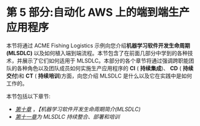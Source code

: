 

# 第 5 部分:自动化 AWS 上的端到端生产应用程序

本节将通过 ACME Fishing Logistics 示例向您介绍**机器学习软件开发生命周期(MLSDLC)** 以及如何植入端到端流程。本节包含了在前面几部分中学到的各种技术，并展示了它们如何适用于 MLSDLC。本部分的各个章节将通过强调跨职能团队的各种角色以及团队成员如何实施生产应用程序的 **CI** ( **持续集成**)、 **CD** ( **持续交付**)和 **CT** ( **持续培训**)方面，向您介绍 MLSDLC 是什么以及它在实践中是如何工作的。

本节包括以下章节:

*   [*第十章*](B17649_10_ePub.xhtml#_idTextAnchor133) ，*【机器学习软件开发生命周期简介(MLSDLC)*
*   [*第十一章*](B17649_11_ePub.xhtml#_idTextAnchor149)*为 MLSDLC 持续整合、部署和培训*